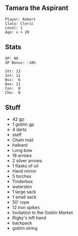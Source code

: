 
## Tamara the Aspirant

    Player: Robert
    Class: Cleric
    Level: 1
    Age: x + 20

## Stats

    XP: 80
    XP Bonus: -10%

    Str: 13
    Int: 11
    Wis:  6
    Dex: 11
    Con:  8
    Cha:  8

## Stuff

* 42 gp
* 1 goblin gp
* 4 darts
* staff
* Chain mail
* halberd
* Long bow
* 18 arrows
* 2 silver arrows
* 1 flasks of oil
* Hand mirror
* 5 torches
* Tinderbox
* waterskin
* 1 large sack
* 1 small sack
* 50' rope
* 12 iron spikes
* Invitation to the Goblin Market
* Rigby's left hand
* backpack
* goblin string

